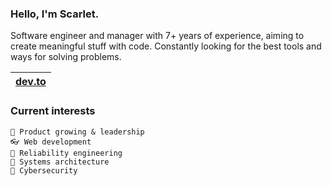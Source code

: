 ### Hello, I'm Scarlet.

Software engineer and manager with 7+ years of experience, aiming to create meaningful stuff with code. Constantly looking for the best tools and ways for solving problems.

| [dev.to](https://dev.to/scarlet) |
| - |

### Current interests
  
    🌱 Product growing & leadership
    👓 Web development
    🌳 Reliability engineering
    🚀 Systems architecture
    🚧 Cybersecurity
